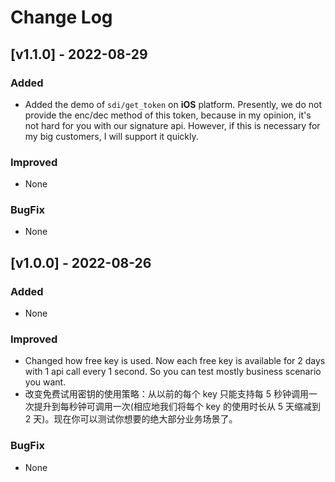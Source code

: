 # Change Log

## [v1.1.0] - 2022-08-29

### Added

- Added the demo of `sdi/get_token` on **iOS** platform. Presently, we do not provide the enc/dec method of this token, because in my opinion, it's not hard for you with our signature api. However, if this is necessary for my big customers, I will support it quickly.

### Improved

- None

### BugFix

- None

## [v1.0.0] - 2022-08-26

### Added

- None

### Improved

- Changed how free key is used. Now each free key is available for 2 days with 1 api call every 1 second. So you can test mostly business scenario you want.
- 改变免费试用密钥的使用策略：从以前的每个 key 只能支持每 5 秒钟调用一次提升到每秒钟可调用一次(相应地我们将每个 key 的使用时长从 5 天缩减到 2 天)。现在你可以测试你想要的绝大部分业务场景了。

### BugFix

- None